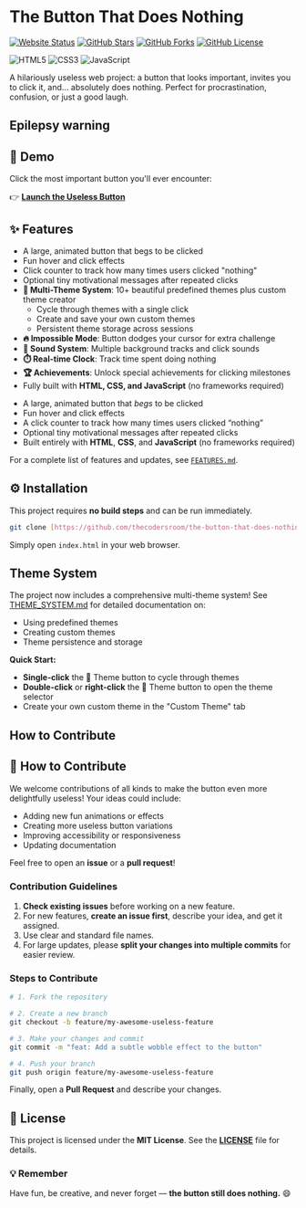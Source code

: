 # The Button That Does Nothing

[![Website Status](https://img.shields.io/website?url=https%3A%2F%2Fthecodersroom.github.io%2Fthe-button-that-does-nothing&label=live%20site&style=flat-square)](https://thecodersroom.github.io/the-button-that-does-nothing)
[![GitHub Stars](https://img.shields.io/github/stars/thecodersroom/the-button-that-does-nothing?style=social)](https://github.com/thecodersroom/the-button-that-does-nothing/stargazers)
[![GitHub Forks](https://img.shields.io/github/forks/thecodersroom/the-button-that-does-nothing?style=social)](https://github.com/thecodersroom/the-button-that-does-nothing/network/members)
[![GitHub License](https://img.shields.io/github/license/thecodersroom/the-button-that-does-nothing)](./LICENSE)

![HTML5](https://img.shields.io/badge/-HTML5-E34F26?style=flat-square&logo=html5&logoColor=white)
![CSS3](https://img.shields.io/badge/-CSS3-1572B6?style=flat-square&logo=css3&logoColor=white)
![JavaScript](https://img.shields.io/badge/-JavaScript-F7DF1E?style=flat-square&logo=javascript&logoColor=black)

A hilariously useless web project: a button that looks important, invites you to click it, and… absolutely does nothing. Perfect for procrastination, confusion, or just a good laugh.

**Epilepsy warning**
---

## 🚀 Demo

Click the most important button you'll ever encounter:

👉 **[Launch the Useless Button](https://thecodersroom.github.io/the-button-that-does-nothing)**



## ✨ Features

- A large, animated button that begs to be clicked
- Fun hover and click effects
- Click counter to track how many times users clicked "nothing"
- Optional tiny motivational messages after repeated clicks
- **🎨 Multi-Theme System**: 10+ beautiful predefined themes plus custom theme creator
  - Cycle through themes with a single click
  - Create and save your own custom themes
  - Persistent theme storage across sessions
- **🔥 Impossible Mode**: Button dodges your cursor for extra challenge
- **🎵 Sound System**: Multiple background tracks and click sounds
- **⏱️ Real-time Clock**: Track time spent doing nothing
- **🏆 Achievements**: Unlock special achievements for clicking milestones
- Fully built with **HTML, CSS, and JavaScript** (no frameworks required)
* A large, animated button that *begs* to be clicked
* Fun hover and click effects
* A click counter to track how many times users clicked “nothing”
* Optional tiny motivational messages after repeated clicks
* Built entirely with **HTML**, **CSS**, and **JavaScript** (no frameworks required)

For a complete list of features and updates, see [`FEATURES.md`](./FEATURES.md).



## ⚙️ Installation

This project requires **no build steps** and can be run immediately.

```bash
git clone [https://github.com/thecodersroom/the-button-that-does-nothing.git](https://github.com/thecodersroom/the-button-that-does-nothing.git)
````

Simply open `index.html` in your web browser.


## Theme System

The project now includes a comprehensive multi-theme system! See [THEME_SYSTEM.md](THEME_SYSTEM.md) for detailed documentation on:
- Using predefined themes
- Creating custom themes
- Theme persistence and storage

**Quick Start:**
- **Single-click** the 🎨 Theme button to cycle through themes
- **Double-click** or **right-click** the 🎨 Theme button to open the theme selector
- Create your own custom theme in the "Custom Theme" tab

## How to Contribute

## 🤝 How to Contribute

We welcome contributions of all kinds to make the button even more delightfully useless\! Your ideas could include:

  * Adding new fun animations or effects
  * Creating more useless button variations
  * Improving accessibility or responsiveness
  * Updating documentation

Feel free to open an **issue** or a **pull request**\!

### Contribution Guidelines

1.  **Check existing issues** before working on a new feature.
2.  For new features, **create an issue first**, describe your idea, and get it assigned.
3.  Use clear and standard file names.
4.  For large updates, please **split your changes into multiple commits** for easier review.

### Steps to Contribute

```bash
# 1. Fork the repository

# 2. Create a new branch
git checkout -b feature/my-awesome-useless-feature

# 3. Make your changes and commit
git commit -m "feat: Add a subtle wobble effect to the button"

# 4. Push your branch
git push origin feature/my-awesome-useless-feature
```

Finally, open a **Pull Request** and describe your changes.



## 📄 License

This project is licensed under the **MIT License**. See the **[LICENSE](./LICENSE)** file for details.



### 💡 Remember

Have fun, be creative, and never forget — **the button still does nothing.** 😄

